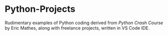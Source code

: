 # Python-Projects
Rudimentary examples of Python coding derived from *Python Crash Course* by Eric Mathes, along with freelance projects, written in VS Code IDE. 
